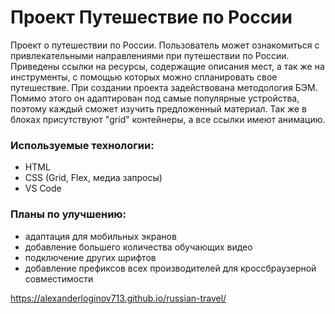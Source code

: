 # Проект Путешествие по России
Проект о путешествии по России. Пользователь может ознакомиться с привлекательными направлениями при путешествии по России. Приведены ссылки на ресурсы, содержащие описания мест, а так же на инструменты, с помощью которых можно спланировать свое путешествие.
При создании проекта задействована методология БЭМ. Помимо этого он адаптирован под самые популярные устройства, поэтому каждый сможет изучить предложенный материал. Так же в блоках присутствуют "grid" контейнеры, а все ссылки имеют анимацию.
### Используемые технологии: 
* HTML
* CSS (Grid, Flex, медиа запросы)
* VS Code

### Планы по улучшению:
* адаптация для мобильных экранов
* добавление большего количества обучающих видео
* подключение других шрифтов
* добавление префиксов всех производителей для кроссбраузерной совместимости

https://alexanderloginov713.github.io/russian-travel/
